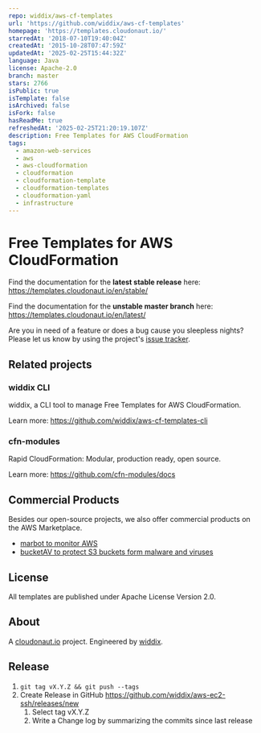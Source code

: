 ```yaml
---
repo: widdix/aws-cf-templates
url: 'https://github.com/widdix/aws-cf-templates'
homepage: 'https://templates.cloudonaut.io/'
starredAt: '2018-07-10T19:40:04Z'
createdAt: '2015-10-28T07:47:59Z'
updatedAt: '2025-02-25T15:44:32Z'
language: Java
license: Apache-2.0
branch: master
stars: 2766
isPublic: true
isTemplate: false
isArchived: false
isFork: false
hasReadMe: true
refreshedAt: '2025-02-25T21:20:19.107Z'
description: Free Templates for AWS CloudFormation
tags:
  - amazon-web-services
  - aws
  - aws-cloudformation
  - cloudformation
  - cloudformation-template
  - cloudformation-templates
  - cloudformation-yaml
  - infrastructure
---
```


# Free Templates for AWS CloudFormation
Find the documentation for the **latest stable release** here: https://templates.cloudonaut.io/en/stable/

Find the documentation for the **unstable master branch** here: https://templates.cloudonaut.io/en/latest/

Are you in need of a feature or does a bug cause you sleepless nights? Please let us know by using the project's [issue tracker](https://github.com/widdix/aws-cf-templates/issues).

## Related projects

### widdix CLI
widdix, a CLI tool to manage Free Templates for AWS CloudFormation.

Learn more: https://github.com/widdix/aws-cf-templates-cli

### cfn-modules
Rapid CloudFormation: Modular, production ready, open source.

Learn more: https://github.com/cfn-modules/docs

## Commercial Products

Besides our open-source projects, we also offer commercial products on the AWS Marketplace.

* [marbot to monitor AWS](https://marbot.io)
* [bucketAV to protect S3 buckets form malware and viruses](https://bucketav.com)

## License
All templates are published under Apache License Version 2.0.

## About
A [cloudonaut.io](https://cloudonaut.io/) project. Engineered by [widdix](https://widdix.net).

## Release

1. `git tag vX.Y.Z && git push --tags`
2. Create Release in GitHub https://github.com/widdix/aws-ec2-ssh/releases/new
    1. Select tag vX.Y.Z
    2. Write a Change log by summarizing the commits since last release
